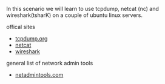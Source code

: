 
In this scenario we will learn to use tcpdump, netcat (nc) and wireshark(tsharK) on a couple of ubuntu linux servers.



offical sites
- [tcpdump.org](https://www.tcpdump.org/)
- [netcat](http://netcat.sourceforge.net/)
- [wireshark](https://www.wireshark.org/)

general list of network admin tools
- [netadmintools.com](https://www.netadmintools.com/)

